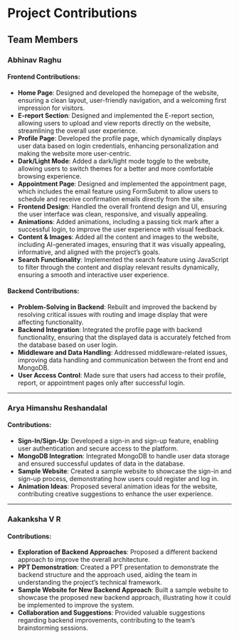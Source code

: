 # Project Contributions

## Team Members

### Abhinav Raghu

#### Frontend Contributions:
- **Home Page**: Designed and developed the homepage of the website, ensuring a clean layout, user-friendly navigation, and a welcoming first impression for visitors.
- **E-report Section**: Designed and implemented the E-report section, allowing users to upload and view reports directly on the website, streamlining the overall user experience.
- **Profile Page**: Developed the profile page, which dynamically displays user data based on login credentials, enhancing personalization and making the website more user-centric.
- **Dark/Light Mode**: Added a dark/light mode toggle to the website, allowing users to switch themes for a better and more comfortable browsing experience.
- **Appointment Page**: Designed and implemented the appointment page, which includes the email feature using FormSubmit to allow users to schedule and receive confirmation emails directly from the site.
- **Frontend Design**: Handled the overall frontend design and UI, ensuring the user interface was clean, responsive, and visually appealing.
- **Animations**: Added animations, including a passing tick mark after a successful login, to improve the user experience with visual feedback.
- **Content & Images**: Added all the content and images to the website, including AI-generated images, ensuring that it was visually appealing, informative, and aligned with the project’s goals.
- **Search Functionality**: Implemented the search feature using JavaScript to filter through the content and display relevant results dynamically, ensuring a smooth and interactive user experience.

#### Backend Contributions:
- **Problem-Solving in Backend**: Rebuilt and improved the backend by resolving critical issues with routing and image display that were affecting functionality.
- **Backend Integration**: Integrated the profile page with backend functionality, ensuring that the displayed data is accurately fetched from the database based on user login.
- **Middleware and Data Handling**: Addressed middleware-related issues, improving data handling and communication between the front end and MongoDB.
- **User Access Control**: Made sure that users had access to their profile, report, or appointment pages only after successful login.

---

### Arya Himanshu Reshandalal

#### Contributions:
- **Sign-In/Sign-Up**: Developed a sign-in and sign-up feature, enabling user authentication and secure access to the platform.
- **MongoDB Integration**: Integrated MongoDB to handle user data storage and ensured successful updates of data in the database.
- **Sample Website**: Created a sample website to showcase the sign-in and sign-up process, demonstrating how users could register and log in.
- **Animation Ideas**: Proposed several animation ideas for the website, contributing creative suggestions to enhance the user experience.

---

### Aakanksha V R

#### Contributions:
- **Exploration of Backend Approaches**: Proposed a different backend approach to improve the overall architecture.
- **PPT Demonstration**: Created a PPT presentation to demonstrate the backend structure and the approach used, aiding the team in understanding the project’s technical framework.
- **Sample Website for New Backend Approach**: Built a sample website to showcase the proposed new backend approach, illustrating how it could be implemented to improve the system.
- **Collaboration and Suggestions**: Provided valuable suggestions regarding backend improvements, contributing to the team’s brainstorming sessions.
